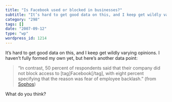 ```yaml
---
title: "Is Facebook used or blocked in businesses?"
subtitle: "It’s hard to get good data on this, and I keep get wildly varying opinions. I haven’t fully formed m..."
category: "298"
tags: []
date: "2007-09-12"
type: "wp"
wordpress_id: 1214
---
```

It’s hard to get good data on this, and I keep get wildly varying opinions. I haven’t fully formed my own yet, but here’s another data point:
> “In contrast, 50 percent of respondents said that their company did not block access to [tag]Facebook[/tag], with eight percent specifying that the reason was fear of employee backlash.” (from [Sophos](http://sophos.com/pressoffice/news/articles/2007/08/block-facebook.html))

What do you think?